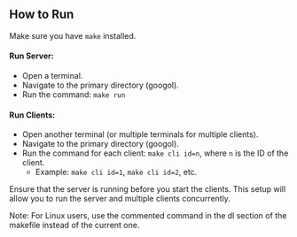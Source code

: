## How to Run

Make sure you have `make` installed.

#### Run Server:

- Open a terminal.
- Navigate to the primary directory (googol).
- Run the command: `make run`

#### Run Clients:

- Open another terminal (or multiple terminals for multiple clients).
- Navigate to the primary directory (googol).
- Run the command for each client: `make cli id=n`, where `n` is the ID of the client.
  - Example: `make cli id=1`, `make cli id=2`, etc.

Ensure that the server is running before you start the clients. This setup will allow you to run the server and multiple clients concurrently.

Note: For Linux users, use the commented command in the dl section of the makefile instead of the current one.
